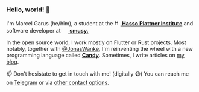 ### Hello, world! 👋

I'm Marcel Garus (he/him), a student at the [<img src="https://hpi.de/typo3conf/ext/hpi_distribution/Resources/Public/Default/img/HPI-Favicon-33x33.png" alt="HPI" width="16" height="16"> **Hasso Plattner Institute**](https://hpi.de) and software developer at [<img src="https://smusy.app/wp-content/uploads/2022/01/faviconV2.jpeg" width="16" height="16"> **smusy.**](https://smusy.app)

In the open source world, I work mostly on Flutter or Rust projects. Most notably, together with [@JonasWanke](https://github.com/JonasWanke), I'm reinventing the wheel with a new programming language called [**Candy**](https://github.com/candy-lang/candy). Sometimes, I write articles on [my blog](https://marcelgarus.dev).

📫 Don't hesistate to get in touch with me! (digitally 😷) You can reach me on [Telegram](https://t.me/marcelgarus) or via [other contact options](https://schreib.marcel.jetzt).
